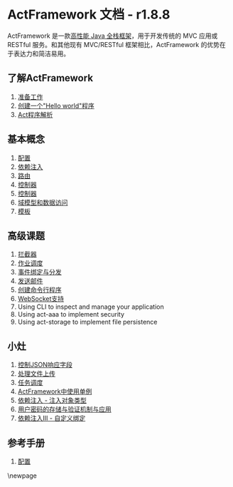 # ActFramework 文档 - r1.8.8

ActFramework 是一款[高性能 Java 全栈框架](https://www.techempower.com/benchmarks/#section=data-r15&hw=cl&test=fortune&l=hra0e7&c=4&o=4)，用于开发传统的 MVC 应用或 RESTful 服务。和其他现有 MVC/RESTful 框架相比，ActFramework 的优势在于表达力和简洁易用。

<meta-block>

<wip>

## 了解ActFramework

1. [准备工作](get_start.md#prerequisites)
1. [创建一个"Hello world"程序](get_start.md#create_hello_world_app)
1. [Act程序解析](get_start.md#anatomy)

## 基本概念

1. [配置](configuration.md)
1. [依赖注入](di.md)
1. [路由](routing.md)
1. [控制器](controller.md)
1. [控制器](controller.md)
1. [域模型和数据访问](model.md)
1. [模板](templating.md)

## 高级课题

1. [拦截器](interceptor.md)
1. [作业调度](job.md)
1. [事件绑定与分发](event.md)
1. [发送邮件](email.md)
1. [创建命令行程序](cli.md)
1. [WebSocket支持](websocket.md)
1. Using CLI to inspect and manage your application
1. Using act-aaa to implement security
1. Using act-storage to implement file persistence

## 小灶

1. [控制JSON响应字段](recipe/json-response.md)
1. [处理文件上传](recipe/file-upload.md)
1. [任务调度](recipe/job-schedule.md)
1. [ActFramework中使用单例](recipe/singleton.md)
1. [依赖注入 - 注入对象类型](recipe/di-inject-type.md)
1. [用户密码的存储与验证机制与应用](recipe/user-password-hash.md)
1. [依赖注入III - 自定义绑定](recipe/di-binding.md)

## 参考手册

1. [配置](configuration.md)

\newpage
